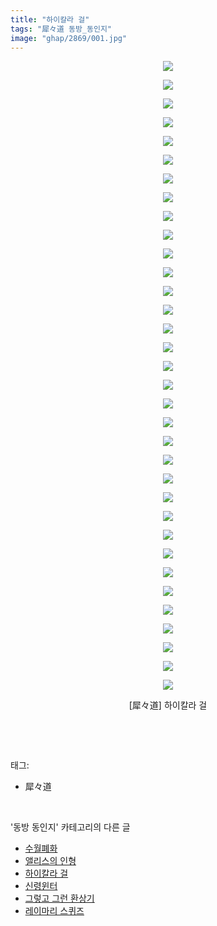 ```yaml
---
title: "하이칼라 걸"
tags: "犀々道 동방_동인지"
image: "ghap/2869/001.jpg"
---
```

<div class="article">
<p style="text-align: center; clear: none; float: none;"><img src="{{ site.nasurl }}/ghap/2869/001.jpg"/></p>
<p style="text-align: center; clear: none; float: none;"><img src="{{ site.nasurl }}/ghap/2869/002.jpg"/></p>
<p style="text-align: center; clear: none; float: none;"><img src="{{ site.nasurl }}/ghap/2869/003.jpg"/></p>
<p style="text-align: center; clear: none; float: none;"><img src="{{ site.nasurl }}/ghap/2869/004.jpg"/></p>
<p style="text-align: center; clear: none; float: none;"><img src="{{ site.nasurl }}/ghap/2869/005.jpg"/></p>
<p style="text-align: center; clear: none; float: none;"><img src="{{ site.nasurl }}/ghap/2869/006.jpg"/></p>
<p style="text-align: center; clear: none; float: none;"><img src="{{ site.nasurl }}/ghap/2869/007.jpg"/></p>
<p style="text-align: center; clear: none; float: none;"><img src="{{ site.nasurl }}/ghap/2869/008.jpg"/></p>
<p style="text-align: center; clear: none; float: none;"><img src="{{ site.nasurl }}/ghap/2869/009.jpg"/></p>
<p style="text-align: center; clear: none; float: none;"><img src="{{ site.nasurl }}/ghap/2869/010.jpg"/></p>
<p style="text-align: center; clear: none; float: none;"><img src="{{ site.nasurl }}/ghap/2869/011.jpg"/></p>
<p style="text-align: center; clear: none; float: none;"><img src="{{ site.nasurl }}/ghap/2869/012.jpg"/></p>
<p style="text-align: center; clear: none; float: none;"><img src="{{ site.nasurl }}/ghap/2869/013.jpg"/></p>
<p style="text-align: center; clear: none; float: none;"><img src="{{ site.nasurl }}/ghap/2869/014.jpg"/></p>
<p style="text-align: center; clear: none; float: none;"><img src="{{ site.nasurl }}/ghap/2869/015.jpg"/></p>
<p style="text-align: center; clear: none; float: none;"><img src="{{ site.nasurl }}/ghap/2869/016.jpg"/></p>
<p style="text-align: center; clear: none; float: none;"><img src="{{ site.nasurl }}/ghap/2869/017.jpg"/></p>
<p style="text-align: center; clear: none; float: none;"><img src="{{ site.nasurl }}/ghap/2869/018.jpg"/></p>
<p style="text-align: center; clear: none; float: none;"><img src="{{ site.nasurl }}/ghap/2869/019.jpg"/></p>
<p style="text-align: center; clear: none; float: none;"><img src="{{ site.nasurl }}/ghap/2869/020.jpg"/></p>
<p style="text-align: center; clear: none; float: none;"><img src="{{ site.nasurl }}/ghap/2869/021.jpg"/></p>
<p style="text-align: center; clear: none; float: none;"><img src="{{ site.nasurl }}/ghap/2869/022.jpg"/></p>
<p style="text-align: center; clear: none; float: none;"><img src="{{ site.nasurl }}/ghap/2869/023.jpg"/></p>
<p style="text-align: center; clear: none; float: none;"><img src="{{ site.nasurl }}/ghap/2869/024.jpg"/></p>
<p style="text-align: center; clear: none; float: none;"><img src="{{ site.nasurl }}/ghap/2869/025.jpg"/></p>
<p style="text-align: center; clear: none; float: none;"><img src="{{ site.nasurl }}/ghap/2869/026.jpg"/></p>
<p style="text-align: center; clear: none; float: none;"><img src="{{ site.nasurl }}/ghap/2869/027.jpg"/></p>
<p style="text-align: center; clear: none; float: none;"><img src="{{ site.nasurl }}/ghap/2869/028.jpg"/></p>
<p style="text-align: center; clear: none; float: none;"><img src="{{ site.nasurl }}/ghap/2869/029.jpg"/></p>
<p style="text-align: center; clear: none; float: none;"><img src="{{ site.nasurl }}/ghap/2869/030.jpg"/></p>
<p style="text-align: center; clear: none; float: none;"><img src="{{ site.nasurl }}/ghap/2869/031.jpg"/></p>
<p style="text-align: center; clear: none; float: none;"><img src="{{ site.nasurl }}/ghap/2869/032.jpg"/></p>
<p style="text-align: center; clear: none; float: none;"><img src="{{ site.nasurl }}/ghap/2869/033.jpg"/></p>
<p style="text-align: center; clear: none; float: none;"><img src="{{ site.nasurl }}/ghap/2869/034.jpg"/></p>
<p style="text-align: center; clear: none; float: none;">[犀々道] 하이칼라 걸</p>
<p><br/></p>
</div><br/>
<div class="tagTrail">
<p>태그: </p>
<ul>
<li>犀々道</li>
</ul>
</div><br/>
<div class="another">
<p>'동방 동인지' 카테고리의 다른 글</p>
<ul>
<li><a href="/2016-12-09-ghap_2871">수월폐화</a></li>
<li><a href="/2016-12-09-ghap_2870">앨리스의 인형</a></li>
<li><a href="/2016-12-09-ghap_2869">하이칼라 걸</a></li>
<li><a href="/2016-12-09-ghap_2868">신령윈터</a></li>
<li><a href="/2016-12-09-ghap_2866">그렇고 그런 환상기</a></li>
<li><a href="/2016-12-09-ghap_2865">레이마리 스퀴즈</a></li>
</ul>
</div><br/>
<div class="cb_module cb_fluid">
<div class="cb_wrt cb_profile">
</div><!-- commentList close -->
</div><br/>
